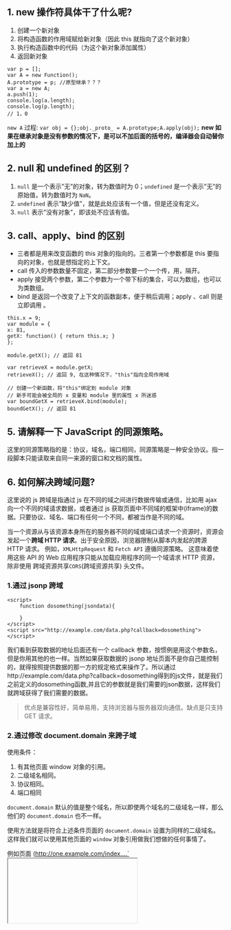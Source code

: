 ## 1. new 操作符具体干了什么呢?

1.  创建一个新对象
2.  将构造函数的作用域赋给新对象（因此 this 就指向了这个新对象）
3.  执行构造函数中的代码（为这个新对象添加属性）
4.  返回新对象

```
var p = [];
var A = new Function();
A.prototype = p; //原型继承？？？
var a = new A;
a.push(1);
console.log(a.length);
console.log(p.length);
// 1，0
```

`new A` 过程:
`var obj = {};obj._proto_ = A.prototype;A.apply(obj);`
**new 如果在继承对象是没有参数的情况下，是可以不加后面的括号的，编译器会自动替你加上的**

## 2. null 和 undefined 的区别？

1.  `null` 是一个表示”无”的对象，转为数值时为 0；`undefined` 是一个表示”无”的原始值，转为数值时为 `NaN`。
2.  `undefined` 表示”缺少值”，就是此处应该有一个值，但是还没有定义。
3.  `null` 表示”没有对象”，即该处不应该有值。

## 3. call、apply、bind 的区别

- 三者都是用来改变函数的 this 对象的指向的。三者第一个参数都是 this 要指向的对象，也就是想指定的上下文。
- call 传入的参数数量不固定，第二部分参数要一个一个传，用，隔开。
- apply 接受两个参数，第二个参数为一个带下标的集合，可以为数组，也可以为类数组。
- bind 是返回一个改变了上下文的函数副本，便于稍后调用；apply 、call 则是立即调用 。

```
this.x = 9;
var module = {
x: 81,
getX: function() { return this.x; }
};

module.getX(); // 返回 81

var retrieveX = module.getX;
retrieveX(); // 返回 9, 在这种情况下，"this"指向全局作用域

// 创建一个新函数，将"this"绑定到 module 对象
// 新手可能会被全局的 x 变量和 module 里的属性 x 所迷惑
var boundGetX = retrieveX.bind(module);
boundGetX(); // 返回 81
```

## 5. 请解释一下 JavaScript 的同源策略。

这里的同源策略指的是：协议，域名，端口相同，同源策略是一种安全协议。指一段脚本只能读取来自同一来源的窗口和文档的属性。

## 6. 如何解决跨域问题?

这里说的 js 跨域是指通过 js 在不同的域之间进行数据传输或通信，比如用 ajax 向一个不同的域请求数据，或者通过 js 获取页面中不同域的框架中(iframe)的数据。只要协议、域名、端口有任何一个不同，都被当作是不同的域。

当一个资源从与该资源本身所在的服务器不同的域或端口请求一个资源时，资源会发起一个**跨域 HTTP 请求**。出于安全原因，浏览器限制从脚本内发起的跨源 HTTP 请求。 例如，`XMLHttpRequest` 和 `Fetch API` 遵循同源策略。 这意味着使用这些 API 的 Web 应用程序只能从加载应用程序的同一个域请求 HTTP 资源，除非使用 跨域资源共享`CORS`(跨域资源共享) 头文件。

### 1.通过 jsonp 跨域

```
<script>
    function dosomething(jsondata){

    }
</script>
<script src="http://example.com/data.php?callback=dosomething"></script>
```

我们看到获取数据的地址后面还有一个 callback 参数，按惯例是用这个参数名，但是你用其他的也一样。当然如果获取数据的 jsonp 地址页面不是你自己能控制的，就得按照提供数据的那一方的规定格式来操作了。所以通过http://example.com/data.php?callback=dosomething得到的js文件，就是我们之前定义的dosomething函数,并且它的参数就是我们需要的json数据，这样我们就跨域获得了我们需要的数据。

> 优点是兼容性好，简单易用，支持浏览器与服务器双向通信。缺点是只支持 GET 请求。

### 2.通过修改 document.domain 来跨子域

使用条件：

1.  有其他页面 window 对象的引用。
2.  二级域名相同。
3.  协议相同。
4.  端口相同

`document.domain` 默认的值是整个域名，所以即使两个域名的二级域名一样，那么他们的 `document.domain` 也不一样。

使用方法就是将符合上述条件页面的 `document.domain` 设置为同样的二级域名。这样我们就可以使用其他页面的 `window` 对象引用做我们想做的任何事情了。

例如页面 (http://one.example.com/index....`<iframe>`

```
<iframe id="iframe" src="http://two.example.com/iframe.html"></iframe>
```

在 iframe.html 中使用 JavaScript 将 `document.domain` 设置好，也就是 example.com。

```
var iframe = document.getElementById('iframe');

document.domain = 'example.com';

iframe.contentDocument; // 框架的 document 对象
iframe.contentWindow; // 框架的 window 对象
```

这样，我们就可以获得对框架的完全控制权了。

### 3.使用 window.name 来进行跨域

```
window.name = "My window's name";
location.href = "http://www.qq.com/";

// 再检测 window.name

window.name; // My window's name
```

在一个标签里面跳转网页的话，我们的 `window.name` 是不会改变的。由于安全原因，浏览器始终会保持 `window.name` 是 `string` 类型。

基于这个思想，我们可以在某个页面设置好 `window.name` 的值，然后跳转到另外一个页面。在这个页面中就可以获取到我们刚刚设置的 `window.name` 了。

```
var iframe = document.getElementById('iframe');
var data = '';

iframe.onload = function() {
    data = iframe.contentWindow.name;
};
```

> 因为两个页面完全不同源，出现了报错由于 window.name 不随着 URL 的跳转而改变，所以我们使用一个暗黑技术来解决这个问题：

```
var iframe = document.getElementById('iframe');
var data = '';

iframe.onload = function() {
    iframe.onload = function(){
        data = iframe.contentWindow.name;
    }
    iframe.src = 'about:blank';
};
```

> 或者将里面的 about:blank 替换成某个同源页面（最好是空页面，减少加载时间）。这种方法与 `document.domain` 方法相比，放宽了域名后缀要相同的限制，可以从任意页面获取 `string` 类型的数据。

### 4.使用 HTML5 中新引进的 window.postMessage 方法来跨域传送数据

```
windowObj.postMessage(message, targetOrigin);
```

- `windowObj`: 接受消息的 Window 对象。
- `message`: 在最新的浏览器中可以是对象。
- `targetOrigin`: 目标的源，`*` 表示任意。

这个方法非常强大，无视协议，端口，域名的不同

```
var windowObj = window; // 可以是其他的 Window 对象的引用
var data = null;

addEventListener('message', function(e){
    if(e.origin == 'http://jasonkid.github.io/fezone') {
        data = e.data;

        e.source.postMessage('Got it!', '*');
    }
});
```

`message` 事件就是用来接收 `postMessage` 发送过来的请求的。函数参数的属性有以下几个：

- `origin`: 发送消息的 window 的源。
- `data`: 数据。
- `source`: 发送消息的 Window 对象。

### 5.CORS

服务器端对于 `CORS` 的支持，主要就是通过设置 `Access-Control-Allow-Origin` 来进行的。如果浏览器检测到相应的设置，就可以允许 Ajax 进行跨域的访问。

### 6.nginx 反向代理

## 7. 说说严格模式的限制

- 变量必须声明后再使用函数的参数不能有同名属性，否则报错禁止 this 指向全局对象不能使用 with 语句增加了保留字
- arguments 不会自动反映函数参数的变化设立”严格模式”的目的：消除 Javascript 语法的一些不合理、不严谨之处，减少一些怪异行为;
- 消除代码运行的一些不安全之处，保证代码运行的安全；提高编译器效率，增加运行速度；为未来新版本的 Javascript 做好铺垫。

## 8. 请解释什么是事件代理

事件代理（Event Delegation），又称之为事件委托。即是把原本需要绑定的事件委托给父元素，让父元素担当事件监听的职务。事件代理的原理是 DOM 元素的事件冒泡。使用事件代理的好处是可以提高性能

使用委托代理的原因：

- 需要绑定事件的元素很多，且处理逻辑类似。
- 元素是动态创建，或频繁增加、删除，导致元素绑定事件过于复杂的。

## 9. Event Loop、消息队列、事件轮询

异步函数在执行结束后，会在事件队列中添加一个事件（回调函数）(遵循先进先出原则)，主线程中的代码执行完毕后（即一次循环结束），下一次循环开始就在事件队列中“读取”事件，然后调用它所对应的回调函数。这个过程是循环不断的，所以整个的这种运行机制又称为 Event Loop（事件循环）

主线程运行的时候，产生堆（heap）和栈（stack），栈中的代码（同步任务）调用各种外部 API，它们在”任务队列”中加入各种事件（click，load，done）。只要栈中的代码执行完毕，主线程就会去读取”任务队列”，依次执行那些事件所对应的回调函数。

执行栈中的代码（同步任务），总是在读取”任务队列”（异步任务）之前执行。

## 10. ES6 的了解

es6 是一个新的标准，它包含了许多新的语言特性和库，是 JS 最实质性的一次升级。比如’箭头函数’、’字符串模板’、’generators(生成器)’、’async/await’、’解构赋值’、’class’等等，还有就是引入 module 模块的概念。

**箭头函数**可以让 `this` 指向固定化，这种特性很有利于封装回调函数

1.  函数体内的 `this` 对象，就是定义时所在的对象，而不是使用时所在的对象。
2.  不可以当作构造函数，也就是说，不可以使用 `new`命令，否则会抛出一个错误。
3.  不可以使用 `arguments` 对象，该对象在函数体内不存在。如果要用，可以用 Rest 参数代替
4.  不可以使用 `yield` 命令，因此箭头函数不能用作 `Generator` 函数。

**async/await** 是写异步代码的新方式，以前的方法有回调函数和 Promise。

- `async/await` 是基于 `Promise` 实现的，它不能用于普通的回调函数。
- `async/await` 与 `Promise` 一样，是非阻塞的。
- `async/await` 使得异步代码看起来像同步代码，这正是它的魔力所在。

## 11. 说说你对 Promise 的理解

> Promise 是异步编程的一种解决方案，比传统的解决方案——回调函数和事件监听——更合理和更强大。

> 所谓 Promise，简单说就是一个容器，里面保存着某个未来才会结束的事件（通常是一个异步操作）的结果。从语法上说，Promise 是一个对象，从它可以获取异步操作的消息。Promise 提供统一的 API，各种异步操作都可以用同样的方法进行处理。

Promise 对象有以下两个特点:

- 对象的状态不受外界影响，Promise 对象代表一个异步操作，有三种状态：Pending（进行中）、Resolved（已完成，又称 Fulfilled）和 Rejected（已失败）
- 一旦状态改变，就不会再变，任何时候都可以得到这个结果。

## 12. 说说你对 AMD 和 Commonjs 的理解

### 1. CommonJS

`CommonJS` 规范是诞生比较早的。NodeJS 就采用了 CommonJS。加载模块是同步的，也就是说，只有加载完成，才能执行后面的操作。

```
var clock = require('clock');
clock.start();
```

> 这种写法适合服务端，因为在服务器读取模块都是在本地磁盘，加载速度很快。但是如果在客户端，加载模块的时候有可能出现“假死”状况。比如上面的例子中 clock 的调用必须等待 clock.js 请求成功，加载完毕。那么，能不能异步加载模块呢？

### 2. AMD

AMD，即 (Asynchronous Module Definition)，这种规范是异步的加载模块，requireJs 应用了这一规范。先定义所有依赖，然后在加载完成后的回调函数中执行。非同步加载模块，允许指定回调函数。

```
require(['clock'],function(clock){
  clock.start();
});
```

### 3. CMD

CMD (Common Module Definition), 是 seajs 推崇的规范，CMD 则是依赖就近，用的时候再 require

```
define(function(require, exports, module) {
   var clock = require('clock');
   clock.start();
});
```

## 13.lazyload

场景：涉及到图片，falsh 资源 , iframe, 网页编辑器(类似 FCK)等占用较大带宽，且这些模块暂且不在浏览器可视区内,因此可以使用 lazyload 在适当的时候加载该类资源.

优点：提升用户的体验，如果图片数量较大，打开页面的时候要将将页面上所有的图片全部获取加载，很可能会出现卡顿现象，影响用户体验。因此，有选择性地请求图片，这样能明显减少了服务器的压力和流量，也能够减小浏览器的负担。

原理:首先在渲染时，图片引用默认图片，然后把真实地址放在 `data-\*`属性上面。`<image src='./../assets/default.png' :data-src='item.allPics' class='lazyloadimg'>`然后是监听滚动，直接用`window.onscroll` 就可以了，但是要注意一点的是类似于 `window`的 `scroll` 和 `resize`，还有 `mousemove`这类触发很频繁的事件，最好用节流(throttle)或防抖函数(debounce)来控制一下触发频率。接着要判断图片是否出现在了视窗里面，主要是三个高度：1，当前 body 从顶部滚动了多少距离。2，视窗的高度。3，当前图片距离顶部的距离

实现：lazyload 的难点在如何在适当的时候加载用户需要的资源(这里用户需要的资源指该资源呈现在浏览器可视区域)。因此我们需要知道几点信息来确定目标是否已呈现在客户区,其中包括：

1.  当前 body 从顶部滚动了多少距离
2.  视窗的高度.
3.  当前图片距离顶部的距离

```
window.onscroll =_.throttle(this.watchscroll, 200);
watchscroll () {
  var bodyScrollHeight =  document.body.scrollTop;// body滚动高度
  var windowHeight = window.innerHeight;// 视窗高度
  var imgs = document.getElementsByClassName('lazyloadimg');
  for (var i =0; i < imgs.length; i++) {
    var imgHeight = imgs[i].offsetTop;// 图片距离顶部高度  
    if (imgHeight  < windowHeight  + bodyScrollHeight) {
       imgs[i].src = imgs[i].getAttribute('data-src');
       img[i].className = img[i].className.replace('lazyloadimg','')
    }
  }
}
```

## 14. Debounce、throttle

> 以下场景往往由于事件频繁被触发，因而频繁执行 DOM 操作、资源加载等重行为，导致 UI 停顿甚至浏览器崩溃。

1.  window 对象的 resize、scroll 事件
2.  拖拽时的 mousemove 事件
3.  射击游戏中的 mousedown、keydown 事件
4.  文字输入、自动完成的 keyup 事件

### Debounce(防抖)

#### 定义

> 当调用动作 n 毫秒后，才会执行该动作，若在这 n 毫秒内又调用此动作则将重新计算执行时间。可以把多个顺序地调用合并成一次。

#### 实例

> 1.  调整桌面浏览器窗口大小的时候，会触发很多次 resize 事件
> 2.  基于 AJAX 请求的自动完成功能，通过 keypress 触发

#### 实现

```
/**
* 空闲控制 返回函数连续调用时，空闲时间必须大于或等于 idle，action 才会执行
* @param idle   {number}    空闲时间，单位毫秒
* @param action {function}  请求关联函数，实际应用需要调用的函数
* @return {function}    返回客户调用函数
*/
debounce(idle,action)

var debounce = function(idle, action){
  var last
  return function(){
    var _this = this, args = arguments
    clearTimeout(last)
    last = setTimeout(function(){
        action.apply(_this, args)
    }, idle)
  }
}
```

### Throttle（节流阀）

#### 定义

> 预先设定一个执行周期，当调用动作的时刻大于等于执行周期则执行该动作，然后进入下一个新周期。只允许一个函数在 X 毫秒内执行一次。

> 不同点:跟 debounce 主要的不同在于，throttle 保证 X 毫秒内至少执行一次。

#### 实例：

> 1.  无限滚动

#### 实现

```
/**
* 频率控制 返回函数连续调用时，action 执行频率限定为 次 / delay
* @param delay  {number}    延迟时间，单位毫秒
* @param action {function}  请求关联函数，实际应用需要调用的函数
* @return {function}    返回客户调用函数
*/
throttle(delay,action)

var throttle = function(delay, action){
  var last = 0;
  return function(){
    var curr = +new Date()
    if (curr - last > delay){
      action.apply(this, arguments)
      last = curr
    }
  }
}
```

### requestAnimationFrame

> 告诉浏览器您希望执行动画并请求浏览器在下一次重绘之前调用指定的函数来更新动画。该方法使用一个回调函数作为参数，这个回调函数会在浏览器重绘之前调用。是另一种限速执行的方式。跟 `_.throttle(dosomething, 16)` 等价。它是高保真的，如果追求更好的精确度的话，可以用浏览器原生的 API 。

**异步**

- 在浏览器重绘前调用，保证浏览器渲染效率和性能
- 可以精准地控制动画的每一帧

#### 优点

- 动画保持 60fps（每一帧 16 ms），浏览器内部决定渲染的最佳时机
- 简洁标准的 API，后期维护成本低

#### 缺点

- 动画的开始/取消需要开发者自己控制，不像 ‘.debounce’ 或 ‘.throttle’由函数内部处理。
- 浏览器标签未激活时，一切都不会执行。
- 尽管所有的现代浏览器都支持 rAF ，IE9，Opera Mini 和 老的 Android 还是需要打补丁。
- Node.js 不支持，无法在服务器端用于文件系统事件。

实现如下：

```
var latestKnownScrollY = 0,
    ticking = false,
  item = document.querySelectorAll('.item');


function update() {
    // reset the tick so we can
    // capture the next onScroll
    ticking = false;

  item[0].style.width = latestKnownScrollY + 100 + 'px';
}


function onScroll() {
    latestKnownScrollY = window.scrollY; //No IE8
    requestTick();
}

function requestTick() {
    if(!ticking) {
        requestAnimationFrame(update);
    }
    ticking = true;
}

 window.addEventListener('scroll', onScroll, false);


/// THROTTLE

function throttled_version() {
   item[1].style.width = window.scrollY + 100 + 'px';
}

 window.addEventListener('scroll', _.throttle(throttled_version, 16), false);
```

### 如何使用 debounce 和 throttle 以及常见的坑

> 1.  不止一次地调用 \_.debounce 方法：

```
// 错误
$(window).on('scroll', function() {
   _.debounce(doSomething, 300);
});
// 正确
$(window).on('scroll', _.debounce(doSomething, 200));
```

### 总结

> - `debounce`：把触发非常频繁的事件（比如按键）合并成一次执行。
> - `throttle`：保证每 X 毫秒恒定的执行次数，比如每 200ms 检查下滚动位置，并触发 CSS 动画。
> - `requestAnimationFrame`：可替代 `throttle` ，函数需要重新计算和渲染屏幕上的元素时，想保证动画或变化的平滑性，可以用它。注意：IE9 不支持。

## 15 console

1.  `console.log console.warn console.info console.error`
2.  `console.group & console.groupEnd`
3.  `console.table`
4.  `console.log('%chello world', 'background-image:-webkit-gradient( linear, left top, right top, color-stop(0, #f22));`
5.  `console.assert`
6.  `console.count`
7.  `console.dir`
8.  `console.time & console.timeEnd`
9.  `console.profile & console.timeLime`
10. `keys & values`
11. `monitor & unmonitor`

## 16. jsDOM 操作有原生的 insertBefore 函数，但是没有 insertAfter，实现一个 insertAfter 函数

> js 原生方法 insertBefore 用于在某个元素之前插入新元素语法：`parentElement.insertBefore(newElement, referElement)`

- 1.  如果要插入的 newElement 已经在 DOM 树中存在，那么执行此方法会将该节点从 DOM 树中移除。
- 2.  如果`referElement`为 null，那么`newElement` 会被添加到父节点的子节点末尾

实现 insertAfter 功能

```
function insertAfter(newNode, referenceNode) {
    referenceNode.parentNode.insertBefore(newNode, referenceNode.nextSibling);
}
```

## 17.怎么设置多个 window.onload 事件（类似像 jquery 一样可以同时存在多个$(document).ready()事件）

```
/*
*假设有2个函数firstFunction和secondFunction需要在网页加载完毕时执行， 需要绑定到window。onload。如果通过：
*
* window.onload = firstFunction;
* window.onload = secondFunction;
* 结果是只有secondFunction会执行，secondFunction会覆盖firstFunction。
*/

/*
*正确的方式是：
* Javascript 共享onload事件处理方法：
*/
//1.在需要绑定的函数不是很多时，可以创建一个匿名函数容纳需绑定的函数，再将该匿名函数绑定至window。onload函数
window.onload = function()
    {
      firstFunction();
      secondFunction();
    }

//2.实现一个函数addLoadEvent，如下

function addLoadEvent(func)
    {
      var oldOnLoad = window.onload;
      if(typeof window.onload != 'function')
      {
        window.onload = func;
      }
      else
      {
        window.onload = function()
        {
          oldOnLoad();
          func();
        }

      }
    }

addLoadEvent(firstFunction);
addLoadEvent(secondFunction);
```

## 18.XML 和 JSON 的区别？

1.  数据体积方面。
    JSON 相对于 XML 来讲，数据的体积小，传递的速度更快些。

2.  数据交互方面。
    JSON 与 JavaScript 的交互更加方便，更容易解析处理，更好的数据交互。

3.  数据描述方面。
    JSON 对数据的描述性比 XML 较差。

4.  传输速度方面。
    JSON 的速度要远远快于 XML。

## 19. 谈谈你对 webpack 的看法

`WebPack` 是一个模块打包工具，你可以使用`WebPack`管理你的模块依赖，并编绎输出模块们所需的静态文件。它能够很好地管理、打包 Web 开发中所用到的`HTML、JavaScript、CSS`以及各种静态文件（图片、字体等），让开发过程更加高效。对于不同类型的资源，`webpack`有对应的模块加载器。`webpack`模块打包器会分析模块间的依赖关系，最后 生成了优化且合并后的静态资源。

### 两大特色

- code splitting（可以自动完成）
- loader 可以处理各种类型的静态文件，并且支持串联操作

### 新特性

- 对 CommonJS 、 AMD 、ES6 的语法做了兼容
- 对 js、css、图片等资源文件都支持打包
- 串联式模块加载器以及插件机制，让其具有更好的灵活性和扩展性，例如提供对 CoffeeScript、ES6 的支持
- 有独立的配置文件 webpack.config.js
- 可以将代码切割成不同的 chunk，实现按需加载，降低了初始化时间
- 支持 SourceUrls 和 SourceMaps，易于调试
- 具有强大的 Plugin 接口，大多是内部插件，使用起来比较灵活
- webpack 使用异步 IO 并具有多级缓存。这使得 webpack 很快且在增量编译上更加快

## 20.创建 ajax 过程

1.  创建 XMLHttpRequest 对象,也就是创建一个异步调用对象.
2.  创建一个新的 HTTP 请求,并指定该 HTTP 请求的方法、URL 及验证信息.
3.  设置响应 HTTP 请求状态变化的函数.
4.  发送 HTTP 请求.
5.  获取异步调用返回的数据.
6.  使用 JavaScript 和 DOM 实现局部刷新.

```
function createXHR() {
    if (typeof XMLHttpRequest != 'undefined') {
        return new XMLHttpRequest();
    } else if (typeof ActiveXObject != 'undefined') {
        if (typeof arguments.callee.activeXString != 'string') {
            var versions = [
                "MSXML2.XMLHtpp.6.0", "MSXML2.XMLHttp.3.0", "MSXML2.XMLHttp"
            ], i, len;
            for (i = 0, len = versions.length; i < len; i++) {
                try {
                    new ActiveXObject(versions[i]);
                    arguments.callee.activeXString = versions[i];
                    break;
                } catch (ex) {
                    // 跳过
                }
            }
            return new ActiveXObject(arguments.callee.activeXString);
        }
    } else {
        throw new Error('no xhr object')
    }
}

var xhr = createXHR();
var xhr = XMLHttpRequest();
xhr.onreadystatechange = function () {
    if (xhr.readyState == 4) {
        if ((xhr.status >= 200 && xhr.status < 300) || xhr.status == 304) {
            alert(xhr.responseText);
        } else {
            alert('Request was unsuccessful' + xhr.status);
        }
    }
}

xhr.open('get', '/index', true);
xhr.send(null);

xhr.open('post', '/index', true);
xhr.setRequestHeader("Content-Type", "application/x-www-form-urlencoded");
var form = document.getElementById('form');
        xhr.send(form);
```

## 21.Javascript 垃圾回收方法

### 标记清除（mark and sweep）

这是 JavaScript 最常见的垃圾回收方式，当变量进入执行环境的时候，比如函数中声明一个变量，垃圾回收器将其标记为“进入环境”，当变量离开环境的时候（函数执行结束）将其标记为“离开环境”。

垃圾回收器会在运行的时候给存储在内存中的所有变量加上标记，然后去掉环境中的变量以及被环境中变量所引用的变量（闭包），在这些完成之后仍存在标记的就是要删除的变量了

### 引用计数(reference counting)

在低版本 IE 中经常会出现内存泄露，很多时候就是因为其采用引用计数方式进行垃圾回收。引用计数的策略是跟踪记录每个值被使用的次数，当声明了一个 变量并将一个引用类型赋值给该变量的时候这个值的引用次数就加 1，如果该变量的值变成了另外一个，则这个值得引用次数减 1，当这个值的引用次数变为 0 的时 候，说明没有变量在使用，这个值没法被访问了，因此可以将其占用的空间回收，这样垃圾回收器会在运行的时候清理掉引用次数为 0 的值占用的空间。

在 IE 中虽然 JavaScript 对象通过标记清除的方式进行垃圾回收，但 BOM 与 DOM 对象却是通过引用计数回收垃圾的，也就是说只要涉及 B

## 22.DOM 操作——怎样添加、移除、移动、复制、创建和查找节点。

### 创建新节点

```
createDocumentFragment()    //创建一个DOM片段

createElement()   //创建一个具体的元素

createTextNode()   //创建一个文本节点
```

### 添加、移除、替换、插入

```
appendChild()

removeChild()

replaceChild()

insertBefore() //并没有insertAfter()
```

### 查找

```
getElementsByTagName()    //通过标签名称

getElementsByName()    //通过元素的Name属性的值(IE容错能力较强，
会得到一个数组，其中包括id等于name值的)

getElementById()    //通过元素Id，唯一性
```

## 23.js 延迟加载的方式有哪些？

### (1). defer

这个布尔属性被设定用来通知浏览器该脚本将在文档完成解析后，触发 `DOMContentLoaded` 事件前执行。如果缺少 `src` 属性（即内嵌脚本），该属性不应被使用，因为这种情况下它不起作用。对动态嵌入的脚本使用 `async=false` 来达到类似的效果。

```
<!DOCTYPE html>
<html>
<head>
    <script src="test1.js" defer="defer"></script>
    <script src="test2.js" defer="defer"></script>
</head>
<body>
<!-- 这里放内容 -->
</body>
</html>  
```

虽然`<script>` 元素放在了`<head>`元素中，但包含的脚本将延迟浏览器遇到`</html>`标签后再执行。`HTML5`规范要求脚本按照它们出现的先后顺序执行。在现实当中，延迟脚本并不一定会按照顺序执行。`defer`属性**只适用于外部脚本文件**。支持 `HTML5` 的实现会忽略嵌入脚本设置的 `defer`属性。

### (2). async（HTML5）

该布尔属性指示浏览器是否在允许的情况下异步执行该脚本。该属性对于内联脚本无作用 (即没有 src 属性的脚本）,**只适用于外部脚本文件**。

目的：不让页面等待脚本下载和执行，从而**异步加载页面其他内容**。异步脚本一定会在页面 load 事件前执行。不能保证脚本会按顺序执行。

```
<!DOCTYPE html>
<html>
<head>
    <script src="test1.js" async></script>
    <script src="test2.js" async></script>
</head>
<body>
<!-- 这里放内容 -->
</body>
</html>  
```

3.  动态创建 DOM 方式（创建 script，插入到 DOM 中，加载完毕后 callBack）

```
//这些代码应被放置在</body>标签前(接近HTML文件底部)
<script type="text/javascript">  
   function downloadJSAtOnload() {  
       varelement = document.createElement("script");  
       element.src = "defer.js";  
       document.body.appendChild(element);  
   }  
   if (window.addEventListener)  
      window.addEventListener("load",downloadJSAtOnload, false);  
   else if (window.attachEvent)  
      window.attachEvent("onload",downloadJSAtOnload);  
   else
      window.onload =downloadJSAtOnload;  
</script>  
```

4.  通过 ajax 按需异步载入 js

```
var xhr = new XMLHttpRequest();  
xhr.open("get", "script1.js", true);  
xhr.onreadystatechange = function(){  
    if (xhr.readyState == 4){  
        if (xhr.status >= 200 && xhr.status < 300 || xhr.status == 304){  
            var script = document.createElement ("script");  
            script.type = "text/javascript";  
            script.text = xhr.responseText;  
            document.body.appendChild(script);  
        }  
    }  
};  
xhr.send(null);  
```

5.  创建并插入 iframe，让它异步执行 js

## 24. 哪些操作会造成内存泄漏？

- 内存泄漏指任何对象在您不再拥有或需要它之后仍然存在。
- 垃圾回收器定期扫描对象，并计算引用了每个对象的其他对象的数量。如果一个对象的引用数量为 0（没有其他对象引用过该对象），或对该对象的惟一引用是循环的，那么该对象的内存即可回收。
- setTimeout 的第一个参数使用字符串而非函数的话，会引发内存泄漏。
- 闭包、控制台日志、循环（在两个对象彼此引用且彼此保留时，就会产生一个循环）

## 25. 为什么要有同源限制？

我们举例说明：比如一个黑客程序，他利用 Iframe 把真正的银行登录页面嵌到他的页面上，当你使用真实的用户名，密码登录时，他的页面就可以通过 Javascript 读取到你的表单中 input 中的内容，这样用户名，密码就轻松到手了。

## 26. 实现一个函数 clone，可以对 JavaScript 中的 5 种主要的数据类型（包括 Number、String、Object、Array、Boolean）进行值复制

```
Object.prototype.clone = function () {
    var o = this.constructor === Array ? [] : {};
    for (var e in this) {
        o[e] = typeof this[e] === "object" ? this[e].clone() : this[e];
    }
    return o;
}
```

## 27.如何删除一个 cookie

1.  将时间设为当前时间往前一点。

```
var date = new Date();

date.setDate(date.getDate() - 1);//真正的删除
```

`setDate()`方法用于设置一个月的某一天。

2.  expires 的设置

`document.cookie = 'user='+ encodeURIComponent('name') + ';expires = ' + new Date(0)`

## 28.document.write()的用法

`document.write()`方法可以用在两个方面：页面载入过程中用实时脚本创建页面内容，以及用延时脚本创建本窗口或新窗口的内容。
`document.write`只能重绘整个页面。`innerHTML`可以重绘页面的一部分

## 29.编写一个方法 求一个字符串的字节长度

```
function GetBytes(str) {
    var len = str.length;
    var bytes = len;
    for (var i = 0; i < len; i++) {
        if (str.charCodeAt(i) > 255) bytes++;
    }
    return bytes;
}
alert(GetBytes("你好,as"));
```

## 30.attribute 和 property 的区别是什么？

- `attribute` 是 `dom` 元素在文档中作为 `html` 标签拥有的属性；
- `property` 就是 `dom` 元素在 `js` 中作为对象拥有的属性。

> 对于 `html` 的标准属性来说，`attribute` 和 `property` 是同步的，是会自动更新的，但是对于自定义的属性来说，他们是不同步的，

## 31.===运算符判断相等的流程是怎样的

1.  如果两个值不是相同类型，它们不相等
2.  如果两个值都是 null 或者都是 undefined，它们相等
3.  如果两个值都是布尔类型 true 或者都是 false，它们相等
4.  如果其中有一个是**NaN**，它们不相等
5.  如果都是数值型并且数值相等，他们相等， -0 等于 0
6.  如果他们都是字符串并且在相同位置包含相同的 16 位值，他它们相等；如果在长度或者内容上不等，它们不相等；两个字符串显示结果相同但是编码不同==和===都认为他们不相等
7.  如果他们指向相同对象、数组、函数，它们相等；如果指向不同对象，他们不相等

## 32.==运算符判断相等的流程是怎样的

1.  如果两个值类型相同，按照===比较方法进行比较
2.  如果类型不同，使用如下规则进行比较

- 如果其中一个值是 null，另一个是 undefined，它们相等
- 如果一个值是**数字**另一个是**字符串**，将**字符串转换为数字**进行比较
- 如果有布尔类型，将**true 转换为 1，false 转换为 0**，然后用==规则继续比较
- 如果一个值是对象，另一个是数字或字符串，将对象转换为原始值然后用==规则继续比较
- **其他所有情况都认为不相等**

## 33.对象到字符串的转换步骤

1.  如果对象有`toString()`方法，javascript 调用它。如果返回一个原始值（primitive value 如：`string number boolean`）,将这个值转换为字符串作为结果
2.  如果对象没有`toString()`方法或者返回值不是原始值，javascript 寻找对象的`valueOf()`方法，如果存在就调用它，返回结果是原始值则转为字符串作为结果
3.  否则，javascript 不能从`toString()`或者`valueOf()`获得一个原始值，此时`throws a TypeError`

## 34.对象到数字的转换步骤

1.  如果对象有`valueOf()`方法并且返回元素值，javascript 将返回值转换为数字作为结果
2.  否则，如果对象有`toString()`并且返回原始值，javascript 将返回结果转换为数字作为结果
3.  否则，`throws a TypeError`

## 35.<,>,<=,>=的比较规则

所有比较运算符都支持任意类型，但是**比较只支持数字和字符串**，所以需要执行必要的转换然后进行比较，转换规则如下:

1.  如果操作数是对象，转换为原始值：如果`valueOf`方法返回原始值，则使用这个值，否则使用`toString`方法的结果，如果转换失败则报错
2.  经过必要的对象到原始值的转换后，如果两个操作数都是字符串，按照字母顺序进行比较（他们的 16 位 unicode 值的大小）
3.  否则，如果有一个操作数不是字符串，**将两个操作数转换为数字**进行比较

## 36. +运算符工作流程

1.  如果有操作数是对象，转换为原始值
2.  此时如果有**一个操作数是字符串**，其他的操作数都转换为字符串并执行连接
3.  否则：**所有操作数都转换为数字并执行加法**

## 37.函数内部 arguments 变量有哪些特性,有哪些属性,如何将它转换为数组

- `arguments`所有函数中都包含的一个局部变量，是一个类数组对象，对应函数调用时的实参。如果函数定义同名参数会在调用时覆盖默认对象
- `arguments[index]`分别对应函数调用时的实参，并且通过 arguments 修改实参时会同时修改实参
- `arguments.length`为实参的个数（Function.length 表示形参长度）
- `arguments.callee`为当前正在执行的函数本身，使用这个属性进行递归调用时需注意`this`的变化
- `arguments.caller`为调用当前函数的函数（已被遗弃）
- 转换为数组：`var args = Array.prototype.slice.call(arguments, 0);`

## 38.DOM 事件模型是如何的,编写一个 EventUtil 工具类实现事件管理兼容

- DOM 事件包含捕获（capture）和冒泡（bubble）两个阶段：捕获阶段事件从 `window` 开始触发事件然后通过祖先节点一次传递到触发事件的 DOM 元素上；冒泡阶段事件从初始元素依次向祖先节点传递直到 `window`
- 标准事件监听 `elem.addEventListener(type, handler, capture)/elem.removeEventListener(type, handler, capture)：handler` 接收保存事件信息的 event 对象作为参数，`event.target` 为触发事件的对象，`handler` 调用上下文 `this` 为绑定监听器的对象，`event.preventDefault()`取消事件默认行为，`event.stopPropagation()/event.stopImmediatePropagation()`取消事件传递
- 老版本 IE 事件监听`elem.attachEvent('on'+type, handler)/elem.detachEvent('on'+type, handler)：handler`不接收 `event` 作为参数，事件信息保存在 `window.event` 中，触发事件的对象为 `event.srcElement`，`handler` 执行上下文 `this` 为 `window` 使用闭包中调用 `handler.call(elem, event)`可模仿标准模型，然后返回闭包，保证了监听器的移除。`event.returnValue` 为 `false` 时取消事件默认行为，`event.cancleBubble` 为 `true` 时取消时间传播
- 通常利用事件冒泡机制托管事件处理程序提高程序性能。

```
/**
 * 跨浏览器事件处理工具。只支持冒泡。不支持捕获
 * @author  (qiu_deqing@126.com)
 */

var EventUtil = {
    getEvent: function (event) {
        return event || window.event;
    },
    getTarget: function (event) {
        return event.target || event.srcElement;
    },
    // 返回注册成功的监听器，IE中需要使用返回值来移除监听器
    on: function (elem, type, handler) {
        if (elem.addEventListener) {
            elem.addEventListener(type, handler, false);
            return handler;
        } else if (elem.attachEvent) {
            var wrapper = function () {
              var event = window.event;
              event.target = event.srcElement;
              handler.call(elem, event);
            };
            elem.attachEvent('on' + type, wrapper);
            return wrapper;
        }
    },
    off: function (elem, type, handler) {
        if (elem.removeEventListener) {
            elem.removeEventListener(type, handler, false);
        } else if (elem.detachEvent) {
            elem.detachEvent('on' + type, handler);
        }
    },
    preventDefault: function (event) {
        if (event.preventDefault) {
            event.preventDefault();
        } else if ('returnValue' in event) {
            event.returnValue = false;
        }
    },
    stopPropagation: function (event) {
        if (event.stopPropagation) {
            event.stopPropagation();
        } else if ('cancelBubble' in event) {
            event.cancelBubble = true;
        }
    },
    /**
     * keypress事件跨浏览器获取输入字符
     * 某些浏览器在一些特殊键上也触发keypress，此时返回null
     **/
     getChar: function (event) {
        if (event.which == null) {
            return String.fromCharCode(event.keyCode);  // IE
        }
        else if (event.which != 0 && event.charCode != 0) {
            return String.fromCharCode(event.which);    // the rest
        }
        else {
            return null;    // special key
        }
     }
};
```

## 39.评价一下三种方法实现继承的优缺点,并改进

```
function Shape() {}

function Rect() {}

// 方法1
Rect.prototype = new Shape();

// 方法2
Rect.prototype = Shape.prototype;

// 方法3
Rect.prototype = Object.create(Shape.prototype);

Rect.prototype.area = function () {
  // do something
};
```

方法 1：

优点：

- 正确设置原型链实现继承
- 父类实例属性得到继承，原型链查找效率提高，也能为一些属性提供合理的默认值

缺点：

- 父类实例属性为引用类型时，不恰当地修改会导致所有子类被修改
- 创建父类实例作为子类原型时，可能无法确定构造函数需要的合理参数，这样提供的参数继承给子类没有实际意义，当子类需要这些参数时应该在构造函数中进行初始化和设置

总结：继承应该是继承方法而不是属性，为子类设置父类实例属性应该是通过在子类构造函数中调用父类构造函数进行初始化

方法 2：

1.  优点：正确设置原型链实现继承
2.  缺点：父类构造函数原型与子类相同。修改子类原型添加方法会修改父类

方法 3：

1.  优点：正确设置原型链且避免方法 1.2 中的缺点
2.  缺点：ES5 方法需要注意兼容性

改进：

1.  所有三种方法应该在子类构造函数中调用父类构造函数实现实例属性初始化

```
function Rect() {
    Shape.call(this);
}
```

2.  用新创建的对象替代子类默认原型，设置`Rect.prototype.constructor = Rect;`保证一致性
3.  第三种方法的 polyfill：

```
function create(obj) {
    if (Object.create) {
        return Object.create(obj);
    }

    function f() {};
    f.prototype = obj;
    return new f();
}
```

## 40.下面这段代码想要循环延时输出结果 0 1 2 3 4,请问输出结果是否正确,如果不正确,请说明为什么,并修改循环内的代码使其输出正确结果

```
for (var i = 0; i < 5; ++i) {
  setTimeout(function () {
    console.log(i + ' ');
  }, 100);
}
```

不能输出正确结果，因为循环中 `setTimeout` 接受的参数函数通过闭包访问变量 `i`。javascript 运行环境为单线程，`setTimeout` 注册的函数需要等待线程空闲才能执行，此时 `for` 循环已经结束，`i` 值为 5.五个定时输出都是 5 修改方法：将 `setTimeout` 放在函数立即调用表达式中，将 `i` 值作为参数传递给包裹函数，创建新闭包

```
// 第一种
for (var i = 0; i < 5; ++i) {
  (function (i) {
    setTimeout(function () {
      console.log(i + ' ');
    }, 100);
  }(i));
}

// 第二种 在每次迭代时都为i创建新的绑定。
for (let i = 0; i < 5; ++i) {
  setTimeout(function () {
    console.log(i + ' ');
  }, 100);
}
```

## 41.如何判断一个对象是否为数组

```
/**
 * 判断一个对象是否是数组，参数不是对象或者不是数组，返回false
 *
 * @param {Object} arg 需要测试是否为数组的对象
 * @return {Boolean} 传入参数是数组返回true，否则返回false
 */
function isArray(arg) {
    if (typeof arg === 'object') {
        return Object.prototype.toString.call(arg) === '[object Array]';
    }
    return false;
}
```

## 42. 如何判断一个对象是否为函数

```
/**
 * 判断对象是否为函数，如果当前运行环境对可调用对象（如正则表达式）
 * 的typeof返回'function'，采用通用方法，否则采用优化方法
 *
 * @param {Any} arg 需要检测是否为函数的对象
 * @return {boolean} 如果参数是函数，返回true，否则false
 */
function isFunction(arg) {
    if (arg) {
        if (typeof (/./) !== 'function') {
            return typeof arg === 'function';
        } else {
            return Object.prototype.toString.call(arg) === '[object Function]';
        }
    } // end if
    return false;
}
```

## 43. 数组去重

### 1.双层循环

```
var array = [1, 1, '1', '1'];

function unique(array) {
    // res用来存储结果
    var res = [];
    for (var i = 0, arrayLen = array.length; i < arrayLen; i++) {
        for (var j = 0, resLen = res.length; j < resLen; j++ ) {
            if (array[i] === res[j]) {
                break;
            }
        }
        // 如果array[i]是唯一的，那么执行完循环，j等于resLen
        if (j === resLen) {
            res.push(array[i])
        }
    }
    return res;
}

console.log(unique(array)); // [1, "1"]
```

优点：兼容性缺点：对象和 NaN 不去重

### 2.indexOf

```
var array = [1, 1, '1'];

function unique(array) {
    var res = [];
    for (var i = 0, len = array.length; i < len; i++) {
        var current = array[i];
        if (res.indexOf(current) === -1) {
            res.push(current)
        }
    }
    return res;
}

console.log(unique(array));
```

缺点：对象和 NaN 不去重

### 3.filter

```
var array = [1, 2, 1, 1, '1'];

// array.concat() 复制出来一份原有的数组，且对复制出来的新数组的操作不会影响到原有数组
function unique(array) {
    return array.concat().sort().filter(function(item, index, array){
        return !index || item !== array[index - 1]
    })
}

console.log(unique(array));
```

缺点：对象不去重 NaN 会被忽略掉

### 4.Object 键值对

```
// 因为 1 和 '1' 是不同的，但是这种方法会判断为同一个值，这是因为对象的键值只能是字符串，所以我们可以使用 typeof item + item 拼成字符串作为 key 值来避免这个问题
// 依然无法正确区分出两个对象，比如 {value: 1} 和 {value: 2}，因为 typeof item + item 的结果都会是 object[object Object]，不过我们可以使用 JSON.stringify 将对象序列化
var array = [{ value: 1 }, { value: 1 }, { value: 2 }, { value: 2 }];

function unique(array) {
    var obj = {};
    return array.filter(function (item, index, array) {
        var key = typeof item + JSON.stringify(item)
        return obj.hasOwnProperty(key) ? false : (obj[key] = true)
    })
}

console.log(unique(array)); // [{value: 1}, {value: 2}]
```

优点：全部去重

### 5.ES6

```
var array = [1, 2, 1, 1, '1'];

function unique(array) {
   return Array.from(new Set(array));
}
console.log(unique(array)); // [1, 2, "1"]
// Set。它类似于数组，但是成员的值都是唯一的，没有重复的值
。
```

简化

```
var unique = (a) => [...new Set(a)]
```

缺点：对象不去重 NaN 去重

## 44. 闭包

```
function mo(){
    var x = 0;
    return function(){
        console.log(++x)
    }
}
var a = mo();
var b = mo();
a();
a();
b();
// 1，2，1
// a再次执行的时候没有走mo()函数，直接走的内部函数，保存了外层的x变量给自己用。
```

## 45.es6 中的扩展运算符...的实现原理

```
var a = {aa:1,bb:2,cc:3};

const {aa,...b} = a;

// babel解构实现
function _objectWithoutProperties(obj, keys) {
    var target = {};
    for (var i in obj) {
        if (keys.indexOf(i) >= 0) continue;
        if (!Object.prototype.hasOwnProperty.call(obj, i)) continue;
        target[i] = obj[i];
    }
    return target;
}

var a = { aa: 1, bb: 2, cc: 3 };

var aa = a.aa,
    b = _objectWithoutProperties(a, ["aa"]);
```

原理就是 es6 直接采用 `for of`，也就是说，所有总有迭代器的对象都能使用扩展运算符，在 es6 里说不能放前面的，但是在 es7 里如果**用于对象**是可以放前面的

## 46. for of 和 for in 区别

`for in` 是键值对形式，`for of` 是输出 value 形式，然后 for of 只要是配置了迭代器，都能遍历。

## 47.箭头函数中的 this

箭头函数的 `this` 一定来自定义时最上层的 `this`，普通函数的 `this` 来自执行者本身。

```
var obj = {
    field: 'hello',
    a: () => { console.log(this) }
}
// obj === window.obj //true
// 所以在定义时obj的this来自window。
// 箭头函数this在定义时指定，所以this来自window。
var obj2 = {
    b: function () {
        console.log(this)
    }
}
console.log(obj === window.obj);
obj.a();
obj2.b();
```

## 48.什么是纯函数

纯函数是指 不依赖于且不改变它作用域之外的变量状态 的函数。也就是说， 纯函数的返回值只由它调用时的参数决定 ，它的执行不依赖于系统的状态（比如：何时、何处调用它——译者注）。

## 49.页面和服务器之间的交互有哪几种

- Ajax
- WebSocket

## 51.单页面应用和多页面应用的区别

1.  应用组成
    - mpa:多个完整页面构成
    - spa:一个外壳页面和多个页面片段构成
2.  跳转方式
    - mpa:
    - spa:把一个页面片段删除或隐藏，加载另一个页面片段显示出来
3.  刷新方式
4.  跳转后公共资源是否重新加载
5.  url 模式
6.  用户体验
7.  能否实现转场动画
8.  页面间数据传递
9.  搜索引擎优化
10. 特别使用范围

## 52.import 和 require 的区别

### (1) 遵循的模块化规范不一样

- `require`最早应该见于 nodejs 开发，属于 CommonJS 规范的一部分
- `import`是 ES2015 里的新模块化规范

### (2) 形式不同

- `require/exports` 的用法只有以下三种简单的写法

```
const fs = require('fs');
— — — — — — — — — — — — — —
exports.fs = fs;
module.exports = fs;
```

- `import/export`的写法就多种多样

```
import fs from 'fs';
import {default as fs} from 'fs';
import * as fs from 'fs';
import {readFile} from 'fs';
import {readFile as read} from 'fs';
import fs, {readFile} from 'fs';
— — — — — — — — — — — — — — — — — — — —
export default fs;
export const fs;
export function readFile;
export {readFile, read};
export * from 'fs';
```

### (3)本质上的差别

- CommonJS 还是 ES6 Module 输出都可以看成是一个具备多个属性或者方法的对象；
- `default` 是 ES6 Module 所独有的关键字，`export default fs` 输出默认的接口对象，`import fs from 'fs'` 可直接导入这个对象；
- ES6 Module 中导入模块的属性或者方法是强绑定的，包括基础类型；而 CommonJS 则是普通的值传递或者引用传递。
- `import` 传的是值引用，`require` 是值拷贝
- `import` 是在编译过程中执行，而`require`是同步。

```
// counter.js
exports.count = 0;
setTimeout(function(){
    console.log('counter'+exports.count++)
},500);

// common.js
const {count} = require('./counter)
setTimeout(function(){
    console.log('after'+count)
},1000);

// es6.js
import {count} from './counter'
setTimeout(function(){
    console.log('after'+count)
},1000)

//  common.js 输出 counter 1  after0
//  es6.js 输出 counter 1  after1
```

## 53.手写 parseInt 的实现

```
const parseInt = str => str - 0;
const parseInt = str => str / 1;
const parseInt = str => str * 1;
```

## 54.使用框架 ( vue / react 等)带来好处( 相对 jQuery )

- MVVC 架构，数据驱动视图，数据绑定，减少 DOM 操作。
- 组件化组织页面，效率更高，维护更简便。
  - 局部 CSS 样式，避免给全局带来混乱
  - 局部 JS 逻辑，更好的封装性
  - HTML 模板，使得 DOM 变更更为方便快捷
- Virtual Dom 带来性能上的提升
- 路由控制，单页应用更为简便

## 55.如何快速把这个数组清空

```
const len = arr.length
arr.length = 0
arr = Array.from({ length: len })
```

## 56.下面代码输出结果？为什么？

### 1

```
Function.prototype.a = 'a';
Object.prototype.b = 'b';
function Person(){};
var p = new Person();
console.log('p.a: '+ p.a); // p.a: undefined
console.log('p.b: '+ p.b); // p.b: b
```

Person 的实例 p 的原型对象是 Person.prototype 没有 a 属性，Person.prototype.**proto** 指向 Object.prototype.**proto**同样没有 a 属性，所以是 undefined

### 2 promise

```
setTimeout(function() {

 console.log(1)}, 0);

new Promise(function executor(resolve) {

 console.log(2);  

for( var i=0 ; i<10000 ; i++ ) {

   i == 9999 && resolve();

 }
 console.log(3);

}).then(function() {  

console.log(4);

});

console.log(5);
// 2 3 5 4 1
```

- `Promise.then`是异步执行的，而创建 Promise 实例（`executor`）是同步执行的
- `setTimeout`的异步和`Promise.then`的异步看起来 **“不太一样”** ——至少是不在同一个队列中。

`Promise`里的函数会按顺序执行，输出 2 3 ，`Promise`里的`then`就是会异步执行，放到当前`Promise`任务队列的最后执行，而`console.log(5`）是按顺序执行的，所以先输出 5，再输出 4。`Promise.then()`里面的回调属于 microtask, 会在当前 Event Loop 的最后执行, 而 `SetTimeout` 内的回调属于 macrotask, 会在下一个 Event Loop 中执行

### 3

```
async function async1() {
    console.log("a");
    await  async2(); //执行这一句后，await会让出当前线程，将后面的代码加到任务队列中，然后继续执行函数后面的同步代码
    console.log("b");

}
async function async2() {
   console.log( 'c');
}
console.log("d");
setTimeout(function () {
    console.log("e");
},0);
async1();
new Promise(function (resolve) {
    console.log("f");
    resolve();
}).then(function () {
    console.log("g");
});
console.log('h');
// 谁知道为啥结果不一样？？？？？？？？？？？？？
// 直接在控制台中运行结果：      d a c f h g b e
// 在页面的script标签中运行结果：d a c f h b g e
```

### 4 闭包

```
for (var i = 0; i < 5; i++) {

 setTimeout((function(i) {

   console.log(i);

 })(i), i * 1000);
}
```

延时函数的第一个参数变成了一个立即执行函数，在这里应该是一个`undefined`，等价于：`setTimeout( undefined, … )`;立即函数会立马执行，所以是立马就输出 0 ～ 4；

## 57.装饰器原理

```
// 语法糖
class Cat {
    say() {
        console.log("meow ~");
    }
}

// 实现

function Cat() {}
Object.defineProperty(Cat.prototype, "say", {
    value: function() { console.log("meow ~"); },
    enumerable: false,
    configurable: true,
    writable: true
});
```

- 装饰器作用于**类**本身的时候，操作的对象也是这个类本身，

- 装饰器在作用于**属性**的时候，实际上是通过 `Object.defineProperty` 来进行扩展和封装的。

## 58.实现 destructuringArray 方法，达到如下效果

```
// destructuringArray( [1,[2,4],3], "[a,[b],c]" );
// result
// { a:1, b:2, c:3 }

const targetArray = [1, [2, 3], 4];
const formater = "[a, [b], c]";
const formaterArray = ['a', ['b'], 'c'];

const destructuringArray = (values, keys) => {
  try {
    const obj = {};
    if (typeof keys === 'string') {
      keys = JSON.parse(keys.replace(/\w+/g, '"$&"'));
    }

    const iterate = (values, keys) =>
      keys.forEach((key, i) => {
        if(Array.isArray(key)) iterate(values[i], key)
        else obj[key] = values[i]
      })

    iterate(values, keys)

    return obj;
  } catch (e) {
    console.error(e.message);
  }
}

console.dir(destructuringArray(targetArray,formater));
console.dir(destructuringArray(targetArray,formaterArray));
```

## 59.async 与 defer 区别

异步(`async`) 脚本将在其加载完成后立即执行，而 延迟(`defer`) 脚本将等待 HTML 解析完成后，并按加载顺序执行。

## 61.找出数组中的最大值

1.  `reduce`

```
var arr = [6, 4, 1, 8, 2, 11, 3];
function max (prev, next) {
    return Math.max(prev, next)
}
console.log(arr.reduce(max));
```

2.  `apply`

```
var arr = [6, 4, 1, 8, 2, 11, 3];
console.log(Math.max.apply(null, arr));
```

3.  `ES6`

```
var arr = [6, 4, 1, 8, 2, 11, 3];
function max (arr) {
    return Math.max(...arr);
}
console.log(max(arr));
```

## 62. 数字格式化 1234567890 -> 1,234,567,890

```
function formatNum (num) {
    return num.replace(/\B(?=(\d{3})+(?!\d))/g, ',');
}
var num = '1234567890';
var res = formatNum(num);
console.log(res);
```

## 63.简单的字符串模板

```
var TemplateEngine = function (tpl, data) {
    var re = /<%([^%>]+)?%>/g, match;

    while (match = re.exec(tpl)) {
        tpl = tpl.replace(match[0], data[match[1]]);
    }
    return tpl;
}


var template = '<p>Hello, my name is <%name%>. I\'m <%age%> years old.</p>';
console.log(TemplateEngine(template, {
    name: "Yeaseon",
    age: 24
}));
```

## 64.考察知识点最广的 JS 面试题

```
function Foo() {
    getName = function () { console.log(1); }
    return this;
}
Foo.getName = function () { console.log(2); } //静态方法
Foo.prototype.getName = function () { console.log(3); }
var getName = function () { console.log(4); }
function getName() { console.log(5); }
/* 写出输出 */
Foo.getName(); // 2 静态方法，不用实例化直接调用

getName(); // 4 函数声明提升，但是被函数表达式覆盖

Foo().getName(); // 1 Foo()返回this,执行window下的getName,而getName已经被改写

getName(); // 1 被上面重写

// JS的运算符优先级问题
// new (带参数列表)比new (无参数列表)高比函数调用高
// 相当于 new (Foo.getName)()
new Foo.getName(); // 2

// 优先级：new有参数列表(18)->.成员访问(18)->()函数调用(17)
// 相当于 (new Foo()).getName()
// 由于返回的是this，而this在构造函数中本来就代表当前实例化对象，最终Foo函数返回实例化对象。
// 之后调用实例化对象的getName函数，因为在Foo构造函数中没有为实例化对象添加任何属性，当前对象的原型对象(prototype)中寻找getName函数
new Foo().getName(); // 3

// new有参数列表(18)->new有参数列表(18)
// 相当于 new ((new Foo()).getName)();
new new Foo().getName();// 3
```

## 65. es7 装饰器用过没，是干什么用的

装饰器本质是一个函数。修饰器是一个对类进行处理的函数。用来修改类的行为。装饰器只能用于类和类的方法，不能用于函数，因为存在**函数提升**。

## 66. 三种事件

### (1)DOM0 级模型

- HTML 代码中直接绑定:

```
<input type="button" onclick="fun()">
```

- 通过 JS 代码指定属性值:

```
var btn = document.getElementById('.btn');
btn.onclick = fun;
```

移除监听函数：

```
btn.onclick = null;
```

### （2）IE 事件模型

```
var btn = document.getElementById('.btn');
btn.attachEvent(‘onclick’, showMessage);
btn.detachEvent(‘onclick’, showMessage);
```

### (3)DOM2 级模型

```
var btn = document.getElementById('.btn');
btn.addEventListener(‘click’, showMessage, false);
btn.removeEventListener(‘click’, showMessage, false);
```

## 67.`prototype`和`__proto__`的区别和关系

- `_proto_`是每个对象都有的一个属性，而`prototype`是函数才会有的属性。每个对象都会在内部初始化一个`__proto__`属性，当我们访问一个对象的属性时，如果这个对象内部不存在这个属性，那么他就会去`__proto__`里找这个属性，这个`__proto__`又会有自己的`__proto__`，于是就这样一直找下去，也就是我们平时所说的原型链概念。
- `prototype`属性是只有函数才特有的属性，当你创建一个函数时， js 会自动为这个函数加上 `prototype`属性，值是一个空对象。
- 对象有属性`__proto__`,指向该对象的构造函数的原型对象。
- 方法除了有属性`__proto__`,还有属性`prototype`，`prototype`指向该方法的原型对象。

![prototypeand__proto__](https://github.com/nljshoxbb/fe/blob/master/img/prototypeand__proto__.jpg)

